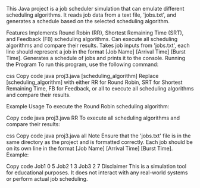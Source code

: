 This Java project is a job scheduler simulation that can emulate different scheduling algorithms. It reads job data from a text file, 'jobs.txt', and generates a schedule based on the selected scheduling algorithm.

Features
Implements Round Robin (RR), Shortest Remaining Time (SRT), and Feedback (FB) scheduling algorithms.
Can execute all scheduling algorithms and compare their results.
Takes job inputs from 'jobs.txt', each line should represent a job in the format [Job Name] [Arrival Time] [Burst Time].
Generates a schedule of jobs and prints it to the console.
Running the Program
To run this program, use the following command:

css
Copy code
java proj3.java [scheduling_algorithm]
Replace [scheduling_algorithm] with either RR for Round Robin, SRT for Shortest Remaining Time, FB for Feedback, or all to execute all scheduling algorithms and compare their results.

Example Usage
To execute the Round Robin scheduling algorithm:

Copy code
java proj3.java RR
To execute all scheduling algorithms and compare their results:

css
Copy code
java proj3.java all
Note
Ensure that the 'jobs.txt' file is in the same directory as the project and is formatted correctly. Each job should be on its own line in the format [Job Name] [Arrival Time] [Burst Time]. Example:

Copy code
Job1 0 5
Job2 1 3
Job3 2 7
Disclaimer
This is a simulation tool for educational purposes. It does not interact with any real-world systems or perform actual job scheduling.
